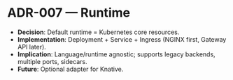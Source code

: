 # ADR-007 — Runtime

- **Decision**: Default runtime = Kubernetes core resources.
- **Implementation**: Deployment + Service + Ingress (NGINX first, Gateway API later).
- **Implication**: Language/runtime agnostic; supports legacy backends, multiple ports, sidecars.
- **Future**: Optional adapter for Knative.
